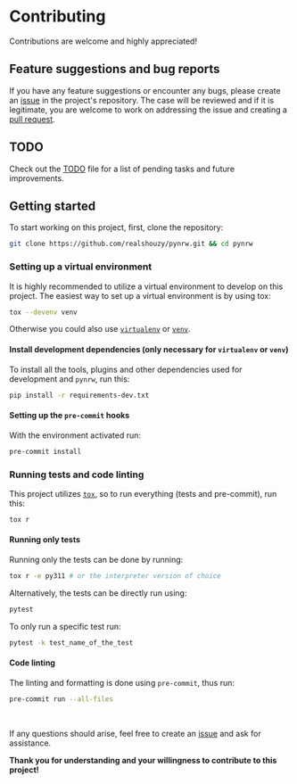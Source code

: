 # Contributing

Contributions are welcome and highly appreciated!

## Feature suggestions and bug reports

If you have any feature suggestions or encounter any bugs, please create an [issue](https://github.com/realshouzy/pynrw/issues) in the project's repository. The case will be reviewed and if it is legitimate, you are welcome to work on addressing the issue and creating a [pull request](https://github.com/realshouzy/pynrw/pulls).

## TODO

Check out the [TODO](/TODO.md) file for a list of pending tasks and future improvements.

## Getting started

To start working on this project, first, clone the repository:

```bash
git clone https://github.com/realshouzy/pynrw.git && cd pynrw
```

### Setting up a virtual environment

It is highly recommended to utilize a virtual environment to develop on this project. The easiest way to set up a virtual environment is by using tox:

```bash
tox --devenv venv
```

Otherwise you could also use [``virtualenv``](https://virtualenv.pypa.io/en/latest) or [``venv``](https://docs.python.org/3/library/venv.html).

#### Install development dependencies (only necessary for ``virtualenv`` or ``venv``)

To install all the tools, plugins and other dependencies used for development and ``pynrw``, run this:

```bash
pip install -r requirements-dev.txt
```

#### Setting up the ``pre-commit`` hooks

With the environment activated run:

```bash
pre-commit install
```

### Running tests and code linting

This project utilizes [``tox``](https://tox.wiki/en/latest), so to run everything (tests and pre-commit), run this:

```bash
tox r
```

#### Running only tests

Running only the tests can be done by running:

```bash
tox r -e py311 # or the interpreter version of choice
```

Alternatively, the tests can be directly run using:

```bash
pytest
```

To only run a specific test run:

```bash
pytest -k test_name_of_the_test
```

#### Code linting

The linting and formatting is done using ``pre-commit``, thus run:

```bash
pre-commit run --all-files
```

</br>

If any questions should arise, feel free to create an [issue](https://github.com/realshouzy/pynrw/issues) and ask for assistance.

**Thank you for understanding and your willingness to contribute to this project!**
